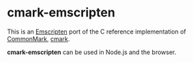 cmark-emscripten
===

This is an [Emscripten][1] port of the C reference implementation of [CommonMark][2], [cmark][3].

**cmark-emscripten** can be used in Node.js and the browser.

[1]: http://emscripten.org/
[2]: http://commonmark.org/
[3]: https://github.com/commonmark/cmark
